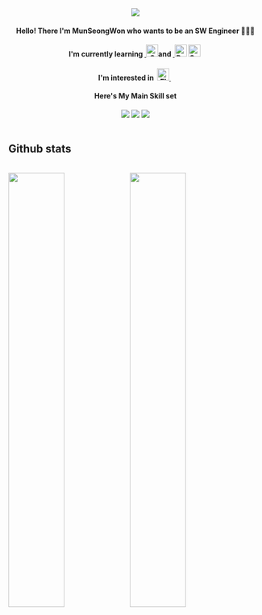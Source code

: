 <div align="center">
  <img src="https://user-images.githubusercontent.com/47681139/205421822-7bf7ff45-81fd-40a0-91e2-1327e196c723.png">
 </div>
 
<div align="center">
<h4>Hello! There I'm MunSeongWon who wants to be an  SW Engineer 🧑🏽‍💻 </h4>
<h4>I'm currently learning&nbsp;<a href="https://devdocs.io/cpp/" target="_blank" rel="noreferrer"> <a href="https://devdocs.io/c/" target="_blank" rel="noreferrer"> <img src="https://cdn.worldvectorlogo.com/logos/c-1.svg" alt="C" title="C" width="24" height="24"/></a>and&nbsp<a href="https://www.python.org/doc/" target="_blank" rel="noreferrer"> <img src="https://cdn.worldvectorlogo.com/logos/python-5.svg" alt="Python" title="Python" width="24" height="24"/></a>&nbsp<a href="https://devdocs.io/cpp/"><img src="https://https://worldvectorlogo.com/logo/c.svg" alt = "C++" title="C++" width="24" height="24"/></a>&nbsp;
<h4> I'm interested in&nbsp; <a href="https://docs.flutter.dev/" target="_blank" rel="noreferrer"> <img src="https://cdn.worldvectorlogo.com/logos/flutter.svg" alt="Flutter" title="Flutter" width="24" height="24"/> </a> &nbsp;</h4>

<h4> Here's My Main Skill set 
</h4>
 <img src="https://img.shields.io/badge/Python-3766AB?style=flat-square&logo=Python&logoColor=white"/>
 <img src="https://img.shields.io/badge/C-02569B?style=flat-square&logo=c&logoColor=white"/>
 <img src="https://img.shields.io/badge/Arduino-00979D?style=flat-square&logo=Arduino&logoColor=white"/>
</div>
<br>

## Github stats
<br>
<div>
  <a>
    <img width="47%" src="https://github-readme-stats-chi-sand-98.vercel.app/api?username=Munseongwon&show_icons=true"/>
  </a>
  <a>
    <img width="47%" src="https://github-readme-stats.vercel.app/api/top-langs/?username=Munseongwon&layout=compact&theme=dark"/>
  </a>
</div>
<div>
  </div>
<br><br><br><br> 
